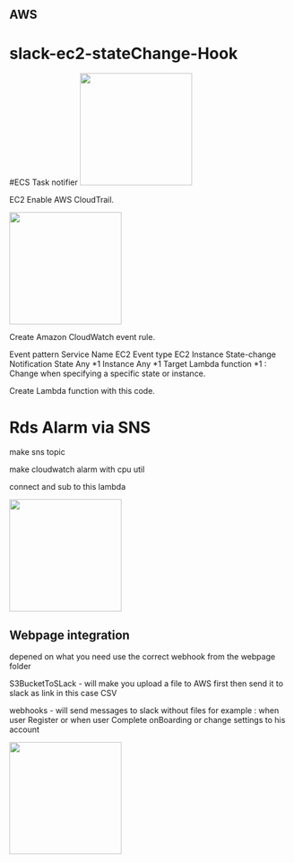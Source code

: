 ## AWS

# slack-ec2-stateChange-Hook
#ECS Task notifier
<img src="https://gcdnb.pbrd.co/images/uZatQYdKXR4h.jpg?o=1" width="200px">


EC2 Enable AWS CloudTrail.

<img src="https://pasteboard.co/images/AZB55CnwuIef.jpg?o=1" width="200px">



Create Amazon CloudWatch event rule.

Event pattern Service Name EC2 Event type EC2 Instance State-change Notification State Any *1 Instance Any *1 Target Lambda function *1 : Change when specifying a specific state or instance.

Create Lambda function with this code.



# Rds Alarm via SNS

make sns topic 

make cloudwatch alarm with cpu util 

connect and sub to this lambda 

<img src="https://pasteboard.co/images/7YtJ3Wq3RWL4.jpg?o=1" width="200px">



## Webpage integration 

depened on what you need use the correct webhook from the webpage folder 

S3BucketToSLack - will make you upload a file to AWS first then send it to slack as link in this case CSV 

webhooks - will send messages to slack without files for example : when user Register 
or when user Complete onBoarding or change settings to his account 

<img src="https://pasteboard.co/images/UGqceLG1SiML.jpg?o=1" width="200px">
